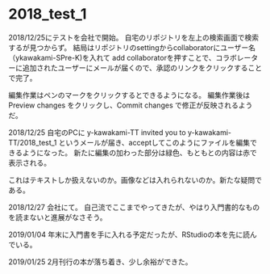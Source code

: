 # 2018_test_1
2018/12/25にテストを会社で開始。
自宅のリポジトリを左上の検索画面で検索するが見つからず。
結局はリポジトリのsettingからcollaboratorにユーザー名（ykawakami-SPre-K)を入れて
add collaboratorを押すことで、コラボレーターに追加されたユーザーにメールが届くので、承認のリンクをクリックすることで完了。


編集作業はペンのマークをクリックするとできるようになる。
編集作業後はPreview changes をクリックし、Commit changes で修正が反映されるようだ。


2018/12/25
自宅のPCに
y-kawakami-TT invited you to y-kawakami-TT/2018_test_1
というメールが届き、acceptしてこのようにファイルを編集できるようになった。
新たに編集の加わった部分は緑色、もともとの内容は赤で表示される。

これはテキストしか扱えないのか。画像などは入れられないのか。新たな疑問である。

2018/12/27
会社にて。
自己流でここまでやってきたが、やはり入門書的なものを読まないと進展がなさそう。

2019/01/04
年末に入門書を手に入れる予定だったが、RStudioの本を先に読んでいる。

2019/01/25
2月刊行の本が落ち着き、少し余裕ができた。

